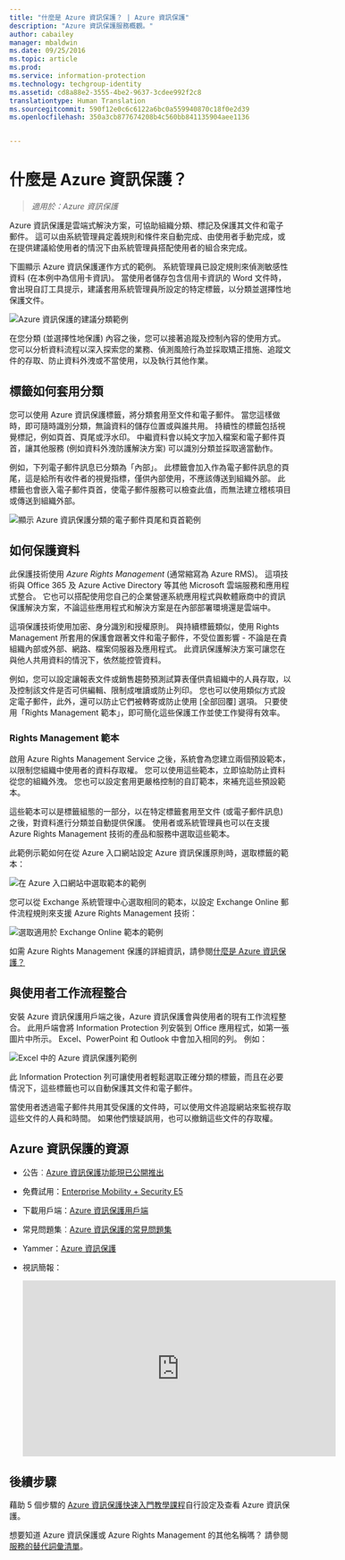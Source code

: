 ```yaml
---
title: "什麼是 Azure 資訊保護？ | Azure 資訊保護"
description: "Azure 資訊保護服務概觀。"
author: cabailey
manager: mbaldwin
ms.date: 09/25/2016
ms.topic: article
ms.prod: 
ms.service: information-protection
ms.technology: techgroup-identity
ms.assetid: cd8a88e2-3555-4be2-9637-3cdee992f2c8
translationtype: Human Translation
ms.sourcegitcommit: 590f12e0c6c6122a6bc0a559940870c18f0e2d39
ms.openlocfilehash: 350a3cb877674208b4c560bb841135904aee1136


---
```


# 什麼是 Azure 資訊保護？

>*適用於：Azure 資訊保護*

Azure 資訊保護是雲端式解決方案，可協助組織分類、標記及保護其文件和電子郵件。 這可以由系統管理員定義規則和條件來自動完成、由使用者手動完成，或在提供建議給使用者的情況下由系統管理員搭配使用者的組合來完成。 

下圖顯示 Azure 資訊保護運作方式的範例。 系統管理員已設定規則來偵測敏感性資料 (在本例中為信用卡資訊)。 當使用者儲存包含信用卡資訊的 Word 文件時，會出現自訂工具提示，建議套用系統管理員所設定的特定標籤，以分類並選擇性地保護文件。 

![Azure 資訊保護的建議分類範例](../media/info-protect-recommend-callouts.png)

在您分類 (並選擇性地保護) 內容之後，您可以接著追蹤及控制內容的使用方式。 您可以分析資料流程以深入探索您的業務、偵測風險行為並採取矯正措施、追蹤文件的存取、防止資料外洩或不當使用，以及執行其他作業。

## 標籤如何套用分類

您可以使用 Azure 資訊保護標籤，將分類套用至文件和電子郵件。 當您這樣做時，即可隨時識別分類，無論資料的儲存位置或與誰共用。 持續性的標籤包括視覺標記，例如頁首、頁尾或浮水印。 中繼資料會以純文字加入檔案和電子郵件頁首，讓其他服務 (例如資料外洩防護解決方案) 可以識別分類並採取適當動作。 

例如，下列電子郵件訊息已分類為「內部」。 此標籤會加入作為電子郵件訊息的頁尾，這是給所有收件者的視覺指標，僅供內部使用，不應該傳送到組織外部。 此標籤也會嵌入電子郵件頁首，使電子郵件服務可以檢查此值，而無法建立稽核項目或傳送到組織外部。

![顯示 Azure 資訊保護分類的電子郵件頁尾和頁首範例](../media/example-email-footer-header.png)


## 如何保護資料

此保護技術使用 *Azure Rights Management* (通常縮寫為 Azure RMS)。 這項技術與 Office 365 及 Azure Active Directory 等其他 Microsoft 雲端服務和應用程式整合。 它也可以搭配使用您自己的企業營運系統應用程式與軟體廠商中的資訊保護解決方案，不論這些應用程式和解決方案是在內部部署環境還是雲端中。

這項保護技術使用加密、身分識別和授權原則。 與持續標籤類似，使用 Rights Management 所套用的保護會跟著文件和電子郵件，不受位置影響 - 不論是在貴組織內部或外部、網路、檔案伺服器及應用程式。 此資訊保護解決方案可讓您在與他人共用資料的情況下，依然能控管資料。

例如，您可以設定讓報表文件或銷售趨勢預測試算表僅供貴組織中的人員存取，以及控制該文件是否可供編輯、限制成唯讀或防止列印。 您也可以使用類似方式設定電子郵件，此外，還可以防止它們被轉寄或防止使用 [全部回覆] 選項。 只要使用「Rights Management 範本」，即可簡化這些保護工作並使工作變得有效率。

### Rights Management 範本

啟用 Azure Rights Management Service 之後，系統會為您建立兩個預設範本，以限制您組織中使用者的資料存取權。 您可以使用這些範本，立即協助防止資料從您的組織外洩。 您也可以設定套用更嚴格控制的自訂範本，來補充這些預設範本。

這些範本可以是標籤組態的一部分，以在特定標籤套用至文件 (或電子郵件訊息) 之後，對資料進行分類並自動提供保護。 使用者或系統管理員也可以在支援 Azure Rights Management 技術的產品和服務中選取這些範本。

此範例示範如何在從 Azure 入口網站設定 Azure 資訊保護原則時，選取標籤的範本：

![在 Azure 入口網站中選取範本的範例](../media/templates-infoprotection-callouts.png)

您可以從 Exchange 系統管理中心選取相同的範本，以設定 Exchange Online 郵件流程規則來支援 Azure Rights Management 技術：

![選取適用於 Exchange Online 範本的範例](../media/templates-exchangeonline-callouts.png)

如需 Azure Rights Management 保護的詳細資訊，請參閱[什麼是 Azure 資訊保護？](what-is-azure-rms.md)

## 與使用者工作流程整合

安裝 Azure 資訊保護用戶端之後，Azure 資訊保護會與使用者的現有工作流程整合。 此用戶端會將 Information Protection 列安裝到 Office 應用程式，如第一張圖片中所示。 Excel、PowerPoint 和 Outlook 中會加入相同的列。 例如：

![Excel 中的 Azure 資訊保護列範例](../media/excel2013-infoprotect-bar2.png)

此 Information Protection 列可讓使用者輕鬆選取正確分類的標籤，而且在必要情況下，這些標籤也可以自動保護其文件和電子郵件。

當使用者透過電子郵件共用其受保護的文件時，可以使用文件追蹤網站來監視存取這些文件的人員和時間。 如果他們懷疑誤用，也可以撤銷這些文件的存取權。


## Azure 資訊保護的資源

- 公告︰[Azure 資訊保護功能現已公開推出](https://blogs.technet.microsoft.com/enterprisemobility/2016/10/04/azure-information-protection-is-now-generally-available/)

- 免費試用：[Enterprise Mobility + Security E5](https://portal.office.com/Signup/Signup.aspx?OfferId=87dd2714-d452-48a0-a809-d2f58c4f68b7)

- 下載用戶端：[Azure 資訊保護用戶端](https://www.microsoft.com/en-us/download/details.aspx?id=53018)

- 常見問題集︰[Azure 資訊保護的常見問題集](../get-started/faqs.md)

- Yammer：[Azure 資訊保護](https://www.yammer.com/askipteam/#/threads/inGroup?type=in_group&feedId=8652489&view=all)

- 視訊簡報：

    <iframe width="560" height="315" src="https://www.youtube.com/embed/N9Ip0m6d3G0" frameborder="0" allowfullscreen></iframe>


## 後續步驟

藉助 5 個步驟的 [Azure 資訊保護快速入門教學課程](../get-started/infoprotect-quick-start-tutorial.md)自行設定及查看 Azure 資訊保護。

想要知道 Azure 資訊保護或 Azure Rights Management 的其他名稱嗎？ 請參閱[服務的替代詞彙清單](azure-rms-aka.md)。


<!--HONumber=Oct16_HO1-->


